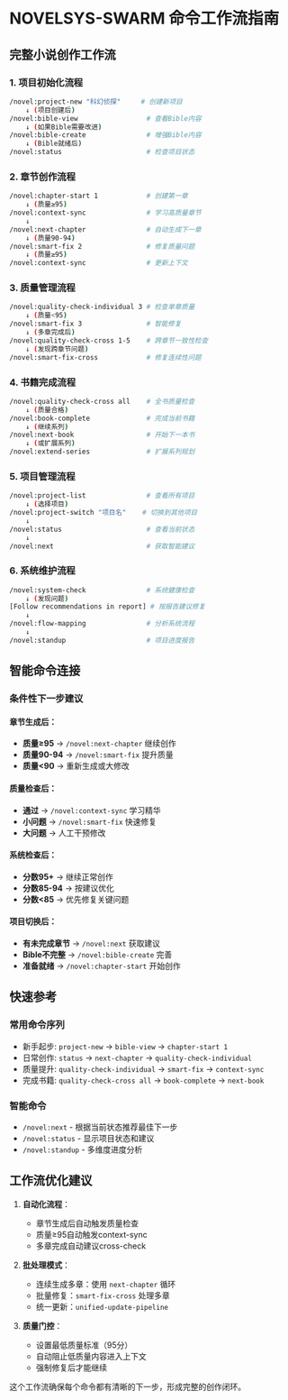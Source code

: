 # NOVELSYS-SWARM 命令工作流指南

## 完整小说创作工作流

### 1. 项目初始化流程
```bash
/novel:project-new "科幻侦探"     # 创建新项目
    ↓ (项目创建后)
/novel:bible-view                 # 查看Bible内容
    ↓ (如果Bible需要改进)
/novel:bible-create               # 增强Bible内容
    ↓ (Bible就绪后)
/novel:status                     # 检查项目状态
```

### 2. 章节创作流程
```bash
/novel:chapter-start 1            # 创建第一章
    ↓ (质量≥95)
/novel:context-sync               # 学习高质量章节
    ↓
/novel:next-chapter               # 自动生成下一章
    ↓ (质量90-94)
/novel:smart-fix 2                # 修复质量问题
    ↓ (质量≥95)
/novel:context-sync               # 更新上下文
```

### 3. 质量管理流程
```bash
/novel:quality-check-individual 3 # 检查单章质量
    ↓ (质量<95)
/novel:smart-fix 3                # 智能修复
    ↓ (多章完成后)
/novel:quality-check-cross 1-5    # 跨章节一致性检查
    ↓ (发现跨章节问题)
/novel:smart-fix-cross            # 修复连续性问题
```

### 4. 书籍完成流程
```bash
/novel:quality-check-cross all    # 全书质量检查
    ↓ (质量合格)
/novel:book-complete              # 完成当前书籍
    ↓ (继续系列)
/novel:next-book                  # 开始下一本书
    ↓ (或扩展系列)
/novel:extend-series              # 扩展系列规划
```

### 5. 项目管理流程
```bash
/novel:project-list               # 查看所有项目
    ↓ (选择项目)
/novel:project-switch "项目名"    # 切换到其他项目
    ↓ 
/novel:status                     # 查看当前状态
    ↓
/novel:next                       # 获取智能建议
```

### 6. 系统维护流程
```bash
/novel:system-check               # 系统健康检查
    ↓ (发现问题)
[Follow recommendations in report] # 按报告建议修复
    ↓
/novel:flow-mapping               # 分析系统流程
    ↓
/novel:standup                    # 项目进度报告
```

## 智能命令连接

### 条件性下一步建议

#### 章节生成后：
- **质量≥95** → `/novel:next-chapter` 继续创作
- **质量90-94** → `/novel:smart-fix` 提升质量
- **质量<90** → 重新生成或大修改

#### 质量检查后：
- **通过** → `/novel:context-sync` 学习精华
- **小问题** → `/novel:smart-fix` 快速修复
- **大问题** → 人工干预修改

#### 系统检查后：
- **分数95+** → 继续正常创作
- **分数85-94** → 按建议优化
- **分数<85** → 优先修复关键问题

#### 项目切换后：
- **有未完成章节** → `/novel:next` 获取建议
- **Bible不完整** → `/novel:bible-create` 完善
- **准备就绪** → `/novel:chapter-start` 开始创作

## 快速参考

### 常用命令序列
- 新手起步: `project-new` → `bible-view` → `chapter-start 1`
- 日常创作: `status` → `next-chapter` → `quality-check-individual`
- 质量提升: `quality-check-individual` → `smart-fix` → `context-sync`
- 完成书籍: `quality-check-cross all` → `book-complete` → `next-book`

### 智能命令
- `/novel:next` - 根据当前状态推荐最佳下一步
- `/novel:status` - 显示项目状态和建议
- `/novel:standup` - 多维度进度分析

## 工作流优化建议

1. **自动化流程**：
   - 章节生成后自动触发质量检查
   - 质量≥95自动触发context-sync
   - 多章完成自动建议cross-check

2. **批处理模式**：
   - 连续生成多章：使用 `next-chapter` 循环
   - 批量修复：`smart-fix-cross` 处理多章
   - 统一更新：`unified-update-pipeline` 

3. **质量门控**：
   - 设置最低质量标准（95分）
   - 自动阻止低质量内容进入上下文
   - 强制修复后才能继续

这个工作流确保每个命令都有清晰的下一步，形成完整的创作闭环。